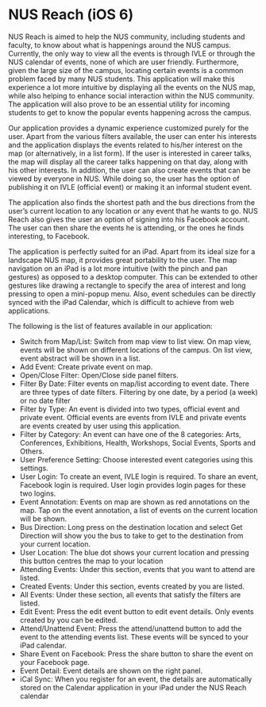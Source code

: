 NUS Reach (iOS 6)
==================

NUS Reach is aimed to help the NUS community, including students and faculty, to know about what is happenings around the NUS campus. Currently, the only way to view all the events is through IVLE or through the NUS calendar of events, none of which are user friendly. Furthermore, given the large size of the campus, locating certain events is a common problem faced by many NUS students. This application will make this experience a lot more intuitive by displaying all the events on the NUS map, while also helping to enhance social interaction within the NUS community. The application will also prove to be an essential utility for incoming students to get to know the popular events happening across the campus.

Our application provides a dynamic experience customized purely for the user. Apart from the various filters available, the user can enter his interests and the application displays the events related to his/her interest on the map (or alternatively, in a list form). If the user is interested in career talks, the map will display all the career talks happening on that day, along with his other interests. In addition, the user can also create events that can be viewed by everyone in NUS. While doing so, the user has the option of publishing it on IVLE (official event) or making it an informal student event.

The application also finds the shortest path and the bus directions from the user’s current location to any location or any event that he wants to go. NUS Reach also gives the user an option of signing into his Facebook account. The user can then share the events he is attending, or the ones he finds interesting, to Facebook.

The application is perfectly suited for an iPad. Apart from its ideal size for a landscape NUS map, it provides great portability to the user. The map navigation on an iPad is a lot more intuitive (with the pinch and pan gestures) as opposed to a desktop computer. This can be extended to other gestures like drawing a rectangle to specify the area of interest and long pressing to open a mini-popup menu. Also, event schedules can be directly synced with the iPad Calendar, which is difficult to achieve from web applications.

The following is the list of features available in our application:

 * Switch from Map/List: Switch from map view to list view. On map view, events will be shown on different locations of the campus. On list view, event abstract will be shown in a list.
 * Add Event: Create private event on map.
 * Open/Close Filter: Open/Close side panel filters.
 * Filter By Date: Filter events on map/list according to event date. There are three types of date filters. Filtering by one date, by a period (a week) or no date filter
 * Filter by Type: An event is divided into two types, official event and private event. Official events are events from IVLE and private events are events created by user using this application.
 * Filter by Category: An event can have one of the 8 categories: Arts, Conferences, Exhibitions, Health, Workshops, Social Events, Sports and Others.
 * User Preference Setting: Choose interested event categories using this settings.
 * User Login: To create an event, IVLE login is required. To share an event, Facebook login is required. User login provides login pages for these two logins.
 * Event Annotation: Events on map are shown as red annotations on the map. Tap on the event annotation, a list of events on the current location will be shown.
 * Bus Direction: Long press on the destination location and select Get Direction will show you the bus to take to get to the destination from your current location.
 * User Location: The blue dot shows your current location and pressing this button centres the map to your location
 * Attending Events: Under this section, events that you want to attend are listed.
 * Created Events: Under this section, events created by you are listed.
 * All Events: Under these section, all events that satisfy the filters are listed.
 * Edit Event: Press the edit event button to edit event details. Only events created by you can be edited.
 * Attend/Unattend Event: Press the attend/unattend button to add the event to the attending events list. These events will be synced to your iPad calendar.
 * Share Event on Facebook: Press the share button to share the event on your Facebook page.
 * Event Detail: Event details are shown on the right panel.
 * iCal Sync: When you register for an event, the details are automatically stored on the Calendar application in your iPad under the NUS Reach calendar
 

